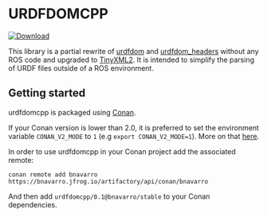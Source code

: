 # URDFDOMCPP

[ ![Download](https://api.bintray.com/packages/benjaminnavarro/bnavarro/urdfdomcpp%3Abnavarro/images/download.svg?version=1.0%3Astable) ](https://bintray.com/benjaminnavarro/bnavarro/urdfdomcpp%3Abnavarro/1.0%3Astable/link)

This library is a partial rewrite of [urdfdom](https://github.com/ros/urdfdom) and [urdfdom_headers](https://github.com/ros/urdfdom_headers) without any ROS code and upgraded to [TinyXML2](https://github.com/leethomason/tinyxml2). It is intended to simplify the parsing of URDF files outside of a ROS environment.

## Getting started

urdfdomcpp is packaged using [Conan](https://conan.io/).

If your Conan version is lower than 2.0, it is preferred to set the environment variable `CONAN_V2_MODE` to `1` (e.g `export CONAN_V2_MODE=1`). More on that [here](https://docs.conan.io/en/latest/reference/conan_v2_mode.html).

In order to use urdfdomcpp in your Conan project add the associated remote:
```
conan remote add bnavarro https://bnavarro.jfrog.io/artifactory/api/conan/bnavarro 
```
And then add `urdfdomcpp/0.1@bnavarro/stable` to your Conan dependencies.
